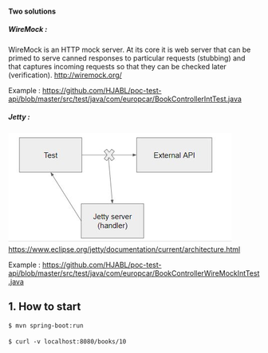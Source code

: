 ####  Two solutions

##### WireMock : 

WireMock is an HTTP mock server. At its core it is web server that can be primed to serve canned responses to particular requests (stubbing) and that captures incoming requests so that they can be checked later (verification).
http://wiremock.org/

Example : 
https://github.com/HJABL/poc-test-api/blob/master/src/test/java/com/europcar/BookControllerIntTest.java

##### Jetty : 
![jetty](https://github.com/HJABL/poc-test-api/blob/master/jetty.JPG)
https://www.eclipse.org/jetty/documentation/current/architecture.html

Example : 
https://github.com/HJABL/poc-test-api/blob/master/src/test/java/com/europcar/BookControllerWireMockIntTest.java

## 1. How to start
```
$ mvn spring-boot:run

$ curl -v localhost:8080/books/10
```

